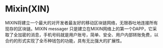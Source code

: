 # Mixin(XIN)

MIXIN将建立一个最大的对开发者最友好的移动区块链网络，无限吞吐地连接所有现存的区块链。MIXIN messager 只是建立在MIXIN网络上的第一个DAPP，它采取了全加密的消息，手机号码就是用户账号，简单、安全、用户内部转账免费，以合约的形式实现了全币种钱包的功能，具有无比强大的扩展性。

